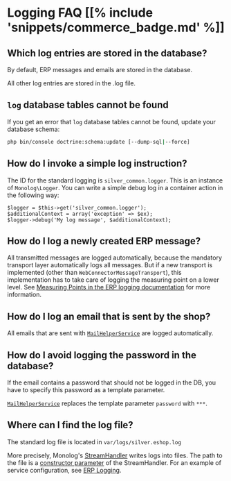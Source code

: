 # Logging FAQ [[% include 'snippets/commerce_badge.md' %]]

## Which log entries are stored in the database?

By default, ERP messages and emails are stored in the database.

All other log entries are stored in the .log file.

## `log` database tables cannot be found

If you get an error that `log` database tables cannot be found, update your database schema:

``` bash
php bin/console doctrine:schema:update [--dump-sql|--force]
```

## How do I invoke a simple log instruction?

The ID for the standard logging is `silver_common.logger`. This is an instance of `Monolog\Logger`.
You can write a simple debug log in a container action in the following way:

``` 
$logger = $this->get('silver_common.logger');
$additionalContext = array('exception' => $ex);
$logger->debug('My log message', $additionalContext);
```

## How do I log a newly created ERP message?

All transmitted messages are logged automatically, because the mandatory transport layer automatically logs all messages.
But if a new transport is implemented (other than `WebConnectorMessageTransport`),
this implementation has to take care of logging the measuring point on a lower level.
See [Measuring Points in the ERP logging documentation](../erp_integration/erp_communication/erp_logging.md#logging-architecture-measuring-points)
for more information.

## How do I log an email that is sent by the shop?

All emails that are sent with [`MailHelperService`](../../api/commerce_api/helper_services/mailhelperservice.md) are logged automatically.

## How do I avoid logging the password in the database?

If the email contains a password that should not be logged in the DB, you have to specify this password as a template parameter.

[`MailHelperService`](../../api/commerce_api/helper_services/mailhelperservice.md) replaces the template parameter `password` with `***`.

## Where can I find the log file?

The standard log file is located in `var/logs/silver.eshop.log`

More precisely, Monolog's [StreamHandler](https://github.com/Seldaek/monolog/blob/master/doc/02-handlers-formatters-processors.md#log-to-files-and-syslog) writes logs into files.
The path to the file is a [constructor parameter](https://github.com/Seldaek/monolog/blob/master/src/Monolog/Handler/StreamHandler.php#L33) of the StreamHandler.
For an example of service configuration, see [ERP Logging](../erp_integration/erp_communication/erp_logging.md#configuration).
